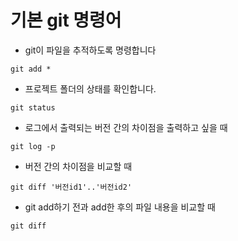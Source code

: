 # 기본 git 명령어

- git이 파일을 추적하도록 명령합니다
```
git add *
```

- 프로젝트 폴더의 상태를 확인합니다.
```
git status
```

- 로그에서 출력되는 버전 간의 차이점을 출력하고 싶을 때 
```
git log -p
```

- 버전 간의 차이점을 비교할 때
```
git diff '버전id1'..'버전id2'
```

- git add하기 전과 add한 후의 파일 내용을 비교할 때 
```
git diff
```


